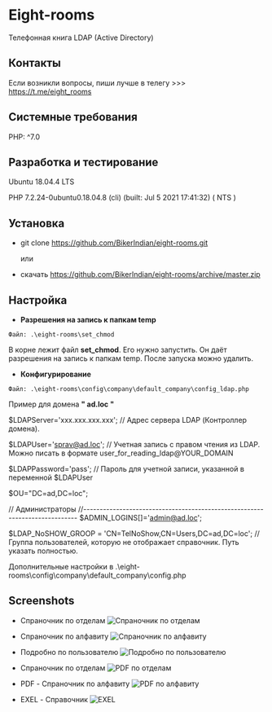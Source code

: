 Eight-rooms
=====

Телефонная книга LDAP (Active Directory)

## Контакты
Если возникли вопросы, пиши лучше в телегу >>> https://t.me/eight_rooms

## Системные требования 
PHP: ^7.0

## Разработка и тестирование
Ubuntu 18.04.4 LTS

PHP 7.2.24-0ubuntu0.18.04.8 (cli) (built: Jul  5 2021 17:41:32) ( NTS )


## Установка 
* git clone https://github.com/BikerIndian/eight-rooms.git

  или 
* скачать https://github.com/BikerIndian/eight-rooms/archive/master.zip

## Настройка

* **Разрешения на запись к папкам temp**
```
Файл: .\eight-rooms\set_chmod
```
В корне лежит файл **set_chmod**. 
Его нужно запустить. Он даёт разрешения на запись к папкам temp.
После запуска можно удалить.


* **Конфигурирование**

```
Файл: .\eight-rooms\config\company\default_company\config_ldap.php
```

Пример для домена **" ad.loc "**

$LDAPServer='ххх.ххх.ххх.ххх';	// Адрес сервера LDAP (Контроллер домена).

$LDAPUser='sprav@ad.loc'; // Учетная запись c правом чтения из LDAP. Можно писать в формате user_for_reading_ldap@YOUR_DOMAIN

$LDAPPassword='pass'; // Пароль для учетной записи, указанной в переменной $LDAPUser

$OU="DC=ad,DC=loc";

// Администраторы
//----------------------------------------------------------------------------
$ADMIN_LOGINS[]='admin@ad.loc';

$LDAP_NoSHOW_GROOP = 'CN=TelNoShow,CN=Users,DC=ad,DC=loc'; // Группа пользователей, которую не отображает справочник. Путь указать полностью. 

Дополнительные настройки в 
.\eight-rooms\config\company\default_company\config.php


## Screenshots
* Спраночник по отделам
![Спраночник по отделам](https://raw.githubusercontent.com/BikerIndian/eight-rooms/master/temp/img/1.png)



* Спраночник по алфавиту
![Спраночник по алфавиту](https://raw.githubusercontent.com/BikerIndian/eight-rooms/master/temp/img/2.png)



* Подробно по пользователю
![Подробно по пользователю](https://raw.githubusercontent.com/BikerIndian/eight-rooms/master/temp/img/3.png)



* Спраночник по отделам
![PDF по отделам](https://raw.githubusercontent.com/BikerIndian/eight-rooms/master/temp/img/5.png)



* PDF - Спраночник по алфавиту
![PDF по алфавиту](https://raw.githubusercontent.com/BikerIndian/eight-rooms/master/temp/img/4.png)


* EXEL - Справочник
![EXEL](https://raw.githubusercontent.com/BikerIndian/eight-rooms/master/temp/img/6.png)
